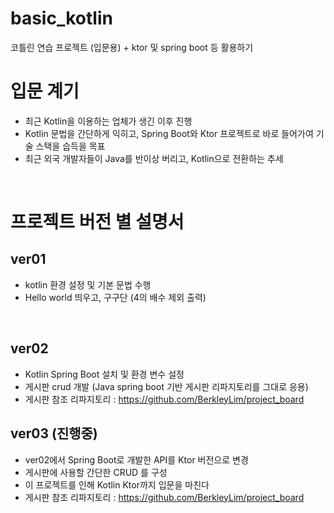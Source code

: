 # basic_kotlin
코틀린 연습 프로젝트 (입문용) + ktor 및 spring boot 등 활용하기

# 입문 계기
- 최근 Kotlin을 이용하는 업체가 생긴 이후 진행
- Kotlin 문법을 간단하게 익히고, Spring Boot와 Ktor 프로젝트로 바로 들어가여 기술 스택을 습득을 목표
- 최근 외국 개발자들이 Java를 반이상 버리고, Kotlin으로 전환하는 추세
<br/>

# 프로젝트 버전 별 설명서

## ver01
- kotlin 환경 설정 및 기본 문법 수행
- Hello world 띄우고, 구구단 (4의 배수 제외 출력)
<br/>

## ver02
- Kotlin Spring Boot 설치 및 환경 변수 설정
- 게시판 crud 개발 (Java spring boot 기반 게시판 리파지토리를 그대로 응용)
- 게시판 참조 리파지토리 : https://github.com/BerkleyLim/project_board

## ver03 (진행중)
- ver02에서 Spring Boot로 개발한 API를 Ktor 버전으로 변경
- 게시판에 사용할 간단한 CRUD 를 구성
- 이 프로젝트를 인해 Kotlin Ktor까지 입문을 마친다
- 게시판 참조 리파지토리 : https://github.com/BerkleyLim/project_board
